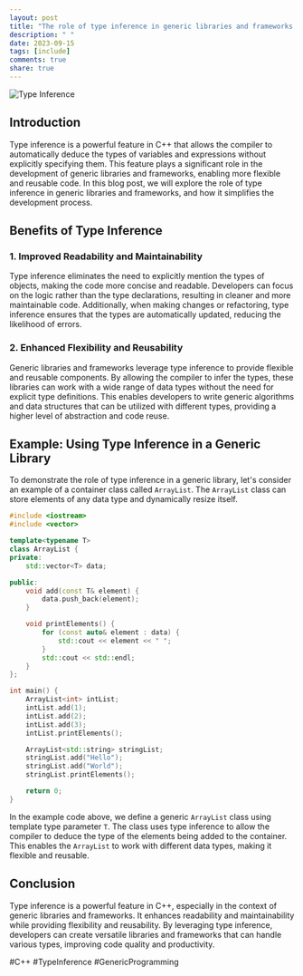 ```yaml
---
layout: post
title: "The role of type inference in generic libraries and frameworks in C++"
description: " "
date: 2023-09-15
tags: [include]
comments: true
share: true
---
```


![Type Inference](https://images.unsplash.com/photo-1552745128-6fc00f5ac80a)

## Introduction

Type inference is a powerful feature in C++ that allows the compiler to automatically deduce the types of variables and expressions without explicitly specifying them. This feature plays a significant role in the development of generic libraries and frameworks, enabling more flexible and reusable code. In this blog post, we will explore the role of type inference in generic libraries and frameworks, and how it simplifies the development process.

## Benefits of Type Inference

### 1. Improved Readability and Maintainability

Type inference eliminates the need to explicitly mention the types of objects, making the code more concise and readable. Developers can focus on the logic rather than the type declarations, resulting in cleaner and more maintainable code. Additionally, when making changes or refactoring, type inference ensures that the types are automatically updated, reducing the likelihood of errors.

### 2. Enhanced Flexibility and Reusability

Generic libraries and frameworks leverage type inference to provide flexible and reusable components. By allowing the compiler to infer the types, these libraries can work with a wide range of data types without the need for explicit type definitions. This enables developers to write generic algorithms and data structures that can be utilized with different types, providing a higher level of abstraction and code reuse.

## Example: Using Type Inference in a Generic Library

To demonstrate the role of type inference in a generic library, let's consider an example of a container class called `ArrayList`. The `ArrayList` class can store elements of any data type and dynamically resize itself.

```cpp
#include <iostream>
#include <vector>

template<typename T>
class ArrayList {
private:
    std::vector<T> data;

public:
    void add(const T& element) {
        data.push_back(element);
    }

    void printElements() {
        for (const auto& element : data) {
            std::cout << element << " ";
        }
        std::cout << std::endl;
    }
};

int main() {
    ArrayList<int> intList;
    intList.add(1);
    intList.add(2);
    intList.add(3);
    intList.printElements();

    ArrayList<std::string> stringList;
    stringList.add("Hello");
    stringList.add("World");
    stringList.printElements();

    return 0;
}
```

In the example code above, we define a generic `ArrayList` class using template type parameter `T`. The class uses type inference to allow the compiler to deduce the type of the elements being added to the container. This enables the `ArrayList` to work with different data types, making it flexible and reusable.

## Conclusion

Type inference is a powerful feature in C++, especially in the context of generic libraries and frameworks. It enhances readability and maintainability while providing flexibility and reusability. By leveraging type inference, developers can create versatile libraries and frameworks that can handle various types, improving code quality and productivity.

#C++ #TypeInference #GenericProgramming